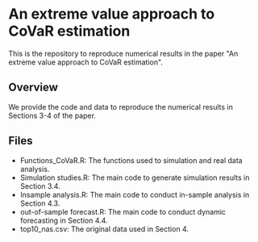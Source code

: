 # An extreme value approach to CoVaR estimation

This is the repository to reproduce numerical results in the paper "An extreme value approach to CoVaR estimation".

## Overview

We provide the code and data to reproduce the numerical results in Sections 3-4 of the paper.

## Files
- Functions_CoVaR.R: The functions used to simulation and real data analysis.
- Simulation studies.R: The main code to generate simulation results in Section 3.4.
- Insample analysis.R: The main code to conduct in-sample analysis in Section 4.3.
- out-of-sample forecast.R: The main code to conduct dynamic forecasting in Section 4.4.
- top10_nas.csv: The original data used in Section 4.
